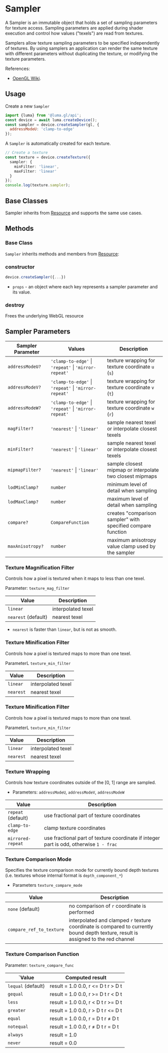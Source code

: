 # Sampler

A Sampler is an immutable object that holds a set of sampling parameters for texture access.
Sampling parameters are applied during shader execution and control how values ("texels")
are read from textures.

Samplers allow texture sampling parameters to be specified independently of textures.
By using samplers an application can render the same texture with different
parameters without duplicating the texture, or modifying the texture parameters.

References:
- [OpenGL Wiki](https://www.khronos.org/opengl/wiki/Sampler_Object).

## Usage

Create a new `Sampler`

```js
import {luma} from '@luma.gl/api';
const device = await luma.createDevice();
const sampler = device.createSampler(gl, {
  addressModeU: 'clamp-to-edge'
});
```

A `Sampler` is automatically created for each texture.

```typescript
// Create a texture
const texture = device.createTexture({
  sampler: {
    minFilter: 'linear',
    maxFilter: 'linear'
  }
});
console.log(texture.sampler);
```

## Base Classes

Sampler inherits from [Resource](/docs/modules/api/api-reference/resources/resource.md) and supports the same use cases.

## Methods

### Base Class

`Sampler` inherits methods and members from [Resource](/docs/modules/api/api-reference/resources/resource.md):
### constructor

```js
device.createSampler({...})
```

- `props` - an object where each key represents a sampler parameter and its value.

### destroy

Frees the underlying WebGL resource

## Sampler Parameters

| Sampler Parameter                | Values                                               | Description                                             |
| -------------------------------- | ---------------------------------------------------- | ------------------------------------------------------- |
| `addressModeU?`                  | `'clamp-to-edge'` \| `'repeat'` \| `'mirror-repeat'` | texture wrapping for texture coordinate `u` (`s`)       |
| `addressModeV?`                  | `'clamp-to-edge'` \| `'repeat'` \| `'mirror-repeat'` | texture wrapping for texture coordinate `v` (`t`)       |
| `addressModeW?`                  | `'clamp-to-edge'` \| `'repeat'` \| `'mirror-repeat'` | texture wrapping for texture coordinate `w` (`r`)       |
| `magFilter?`                     | `'nearest'` \| `'linear'`                            | sample nearest texel or interpolate closest texels      |
| `minFilter?`                     | `'nearest'` \| `'linear'`                            | sample nearest texel or interpolate closest texels      |
| `mipmapFilter?`                  | `'nearest'` \| `'linear'`                            | sample closest mipmap or interpolate two closest mipmaps |
| `lodMinClamp?`                   | `number`                                             | minimum level of detail when sampling
| `lodMaxClamp?`                   | `number`                                             | maximum level of detail when sampling
| `compare?`                       | `CompareFunction`                                    | creates "comparison sampler" with specified compare function
| `maxAnisotropy?`                 | `number`                                             | maximum anisotropy value clamp used by the sampler      |

### Texture Magnification Filter

Controls how a pixel is textured when it maps to less than one texel.

Parameter: `texture_mag_filter`

| Value               | Description        |
| ------------------- | ------------------ |
| `linear`            | interpolated texel |
| `nearest` (default)          | nearest texel      |

- `nearest` is faster than `linear`, but is not as smooth.

### Texture Minification Filter

Controls how a pixel is textured maps to more than one texel.

ParameterL `texture_min_filter`

| Value                             | Description                                 |
| --------------------------------- | ------------------------------------------- |
| `linear`                          | interpolated texel                          |
| `nearest`                         | nearest texel                               |


### Texture Minification Filter

Controls how a pixel is textured maps to more than one texel.

ParameterL `texture_min_filter`

| Value                             | Description                                 |
| --------------------------------- | ------------------------------------------- |
| `linear`                          | interpolated texel                          |
| `nearest`                         | nearest texel                               |

### Texture Wrapping

Controls how texture coordinates outside of the [0, 1] range are sampled.

- Parameters: `addressModeU`, `addressModeV`, `addressModeW`

| Value              | Description                                                                            |
| ------------------ | -------------------------------------------------------------------------------------- |
| `repeat` (default) | use fractional part of texture coordinates                                             |
| `clamp-to-edge`    | clamp texture coordinates                                                              |
| `mirrored-repeat`  | use fractional part of texture coordinate if integer part is odd, otherwise `1 - frac` |

### Texture Comparison Mode

Specifies the texture comparison mode for currently bound depth textures (i.e. textures whose internal format is `depth_component_*`)

- Parameters `texture_compare_mode`

| Value                    | Description                                                                                                                         |
| ------------------------ | ----------------------------------------------------------------------------------------------------------------------------------- |
| `none` (default)         | no comparison of `r` coordinate is performed                                                                                        |
| `compare_ref_to_texture` | interpolated and clamped `r` texture coordinate is compared to currently bound depth texture, result is assigned to the red channel |

### Texture Comparison Function

Parameter: `texture_compare_func`

| `Value             | Computed result                    |
| ------------------ | ---------------------------------- |
| `lequal` (default) | result = 1.0 0.0, r <= D t r > D t |
| `gequal`           | result = 1.0 0.0, r >= D t r < D t |
| `less`             | result = 1.0 0.0, r < D t r >= D t |
| `greater`          | result = 1.0 0.0, r > D t r <= D t |
| `equal`            | result = 1.0 0.0, r = D t r ≠ D t  |
| `notequal`         | result = 1.0 0.0, r ≠ D t r = D t  |
| `always`           | result = 1.0                       |
| `never`            | result = 0.0                       |
